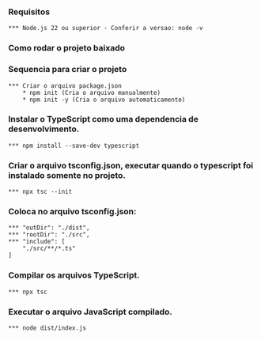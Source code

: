 ### Requisitos
    *** Node.js 22 ou superior - Conferir a versao: node -v

### Como rodar o projeto baixado


### Sequencia para criar o projeto
    *** Criar o arquivo package.json
        * npm init (Cria o arquivo manualmente)
        * npm init -y (Cria o arquivo automaticamente)

### Instalar o TypeScript como uma dependencia de desenvolvimento.
    *** npm install --save-dev typescript

### Criar o arquivo tsconfig.json, executar quando o typescript foi instalado somente no projeto.
    *** npx tsc --init

### Coloca no arquivo tsconfig.json:
    *** "outDir": "./dist",
    *** "rootDir": "./src",
    *** "include": [
        "./src/**/*.ts"
    ]

### Compilar os arquivos TypeScript.
    *** npx tsc

### Executar o arquivo JavaScript compilado.
    *** node dist/index.js